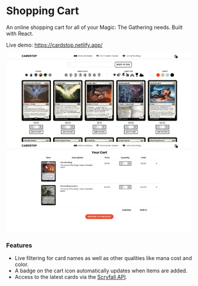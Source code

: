 # Shopping Cart
An online shopping cart for all of your Magic: The Gathering needs. Built with React.

Live demo: https://cardstop.netlify.app/

![Store page](/assets/shopping-cart-store.png)
![Shopping cart](/assets/shopping-cart-cart.png)

### Features
* Live filtering for card names as well as other qualities like mana cost and color.
* A badge on the cart icon automatically updates when items are added.
* Access to the latest cards via the [Scryfall API](https://scryfall.com/docs/api).
